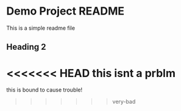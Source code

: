 # Demo Project README

This is a simple readme file

## Heading 2

<<<<<<< HEAD
this isnt a prblm
=======
this is bound to cause trouble!
>>>>>>> very-bad
